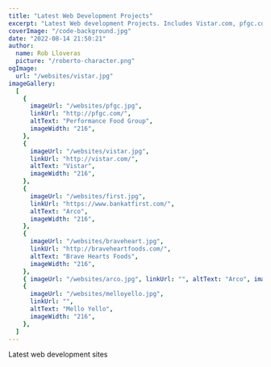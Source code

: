 ```yaml
---
title: "Latest Web Development Projects"
excerpt: "Latest Web development Projects. Includes Vistar.com, pfgc.com, bankatfirst.com ..."
coverImage: "/code-background.jpg"
date: "2022-08-14 21:50:21"
author:
  name: Rob Lloveras
  picture: "/roberto-character.png"
ogImage:
  url: "/websites/vistar.jpg"
imageGallery:
  [
    {
      imageUrl: "/websites/pfgc.jpg",
      linkUrl: "http://pfgc.com/",
      altText: "Performance Food Group",
      imageWidth: "216",
    },
    {
      imageUrl: "/websites/vistar.jpg",
      linkUrl: "http://vistar.com/",
      altText: "Vistar",
      imageWidth: "216",
    },
    {
      imageUrl: "/websites/first.jpg",
      linkUrl: "https://www.bankatfirst.com/",
      altText: "Arco",
      imageWidth: "216",
    },
    {
      imageUrl: "/websites/braveheart.jpg",
      linkUrl: "http://braveheartfoods.com/",
      altText: "Brave Hearts Foods",
      imageWidth: "216",
    },
    { imageUrl: "/websites/arco.jpg", linkUrl: "", altText: "Arco", imageWidth: "216" },
    {
      imageUrl: "/websites/melloyello.jpg",
      linkUrl: "",
      altText: "Mello Yello",
      imageWidth: "216",
    },
  ]
---
```


Latest web development sites
